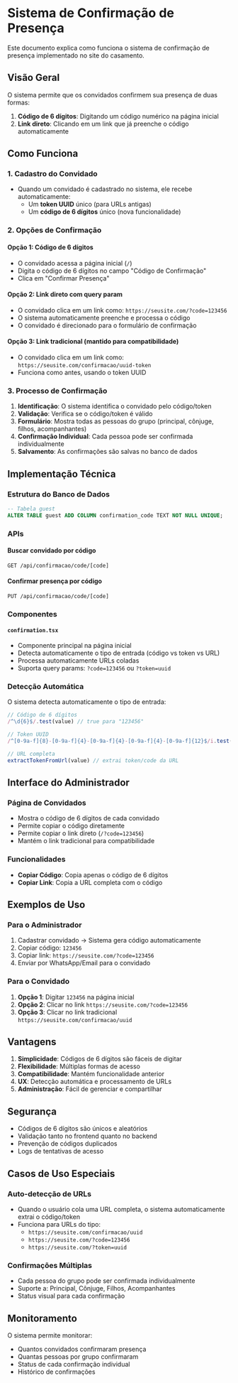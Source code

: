 # Sistema de Confirmação de Presença

Este documento explica como funciona o sistema de confirmação de presença implementado no site do casamento.

## Visão Geral

O sistema permite que os convidados confirmem sua presença de duas formas:
1. **Código de 6 dígitos**: Digitando um código numérico na página inicial
2. **Link direto**: Clicando em um link que já preenche o código automaticamente

## Como Funciona

### 1. Cadastro do Convidado
- Quando um convidado é cadastrado no sistema, ele recebe automaticamente:
  - Um **token UUID** único (para URLs antigas)
  - Um **código de 6 dígitos** único (nova funcionalidade)

### 2. Opções de Confirmação

#### Opção 1: Código de 6 dígitos
- O convidado acessa a página inicial (`/`)
- Digita o código de 6 dígitos no campo "Código de Confirmação"
- Clica em "Confirmar Presença"

#### Opção 2: Link direto com query param
- O convidado clica em um link como: `https://seusite.com/?code=123456`
- O sistema automaticamente preenche e processa o código
- O convidado é direcionado para o formulário de confirmação

#### Opção 3: Link tradicional (mantido para compatibilidade)
- O convidado clica em um link como: `https://seusite.com/confirmacao/uuid-token`
- Funciona como antes, usando o token UUID

### 3. Processo de Confirmação

1. **Identificação**: O sistema identifica o convidado pelo código/token
2. **Validação**: Verifica se o código/token é válido
3. **Formulário**: Mostra todas as pessoas do grupo (principal, cônjuge, filhos, acompanhantes)
4. **Confirmação Individual**: Cada pessoa pode ser confirmada individualmente
5. **Salvamento**: As confirmações são salvas no banco de dados

## Implementação Técnica

### Estrutura do Banco de Dados

```sql
-- Tabela guest
ALTER TABLE guest ADD COLUMN confirmation_code TEXT NOT NULL UNIQUE;
```

### APIs

#### Buscar convidado por código
```
GET /api/confirmacao/code/[code]
```

#### Confirmar presença por código
```
PUT /api/confirmacao/code/[code]
```

### Componentes

#### `confirmation.tsx`
- Componente principal na página inicial
- Detecta automaticamente o tipo de entrada (código vs token vs URL)
- Processa automaticamente URLs coladas
- Suporta query params: `?code=123456` ou `?token=uuid`

### Detecção Automática

O sistema detecta automaticamente o tipo de entrada:

```typescript
// Código de 6 dígitos
/^\d{6}$/.test(value) // true para "123456"

// Token UUID
/^[0-9a-f]{8}-[0-9a-f]{4}-[0-9a-f]{4}-[0-9a-f]{4}-[0-9a-f]{12}$/i.test(value)

// URL completa
extractTokenFromUrl(value) // extrai token/code da URL
```

## Interface do Administrador

### Página de Convidados
- Mostra o código de 6 dígitos de cada convidado
- Permite copiar o código diretamente
- Permite copiar o link direto (`/?code=123456`)
- Mantém o link tradicional para compatibilidade

### Funcionalidades
- **Copiar Código**: Copia apenas o código de 6 dígitos
- **Copiar Link**: Copia a URL completa com o código

## Exemplos de Uso

### Para o Administrador
1. Cadastrar convidado → Sistema gera código automaticamente
2. Copiar código: `123456`
3. Copiar link: `https://seusite.com/?code=123456`
4. Enviar por WhatsApp/Email para o convidado

### Para o Convidado
1. **Opção 1**: Digitar `123456` na página inicial
2. **Opção 2**: Clicar no link `https://seusite.com/?code=123456`
3. **Opção 3**: Clicar no link tradicional `https://seusite.com/confirmacao/uuid`

## Vantagens

1. **Simplicidade**: Códigos de 6 dígitos são fáceis de digitar
2. **Flexibilidade**: Múltiplas formas de acesso
3. **Compatibilidade**: Mantém funcionalidade anterior
4. **UX**: Detecção automática e processamento de URLs
5. **Administração**: Fácil de gerenciar e compartilhar

## Segurança

- Códigos de 6 dígitos são únicos e aleatórios
- Validação tanto no frontend quanto no backend
- Prevenção de códigos duplicados
- Logs de tentativas de acesso

## Casos de Uso Especiais

### Auto-detecção de URLs
- Quando o usuário cola uma URL completa, o sistema automaticamente extrai o código/token
- Funciona para URLs do tipo:
  - `https://seusite.com/confirmacao/uuid`
  - `https://seusite.com/?code=123456`
  - `https://seusite.com/?token=uuid`

### Confirmações Múltiplas
- Cada pessoa do grupo pode ser confirmada individualmente
- Suporte a: Principal, Cônjuge, Filhos, Acompanhantes
- Status visual para cada confirmação

## Monitoramento

O sistema permite monitorar:
- Quantos convidados confirmaram presença
- Quantas pessoas por grupo confirmaram
- Status de cada confirmação individual
- Histórico de confirmações